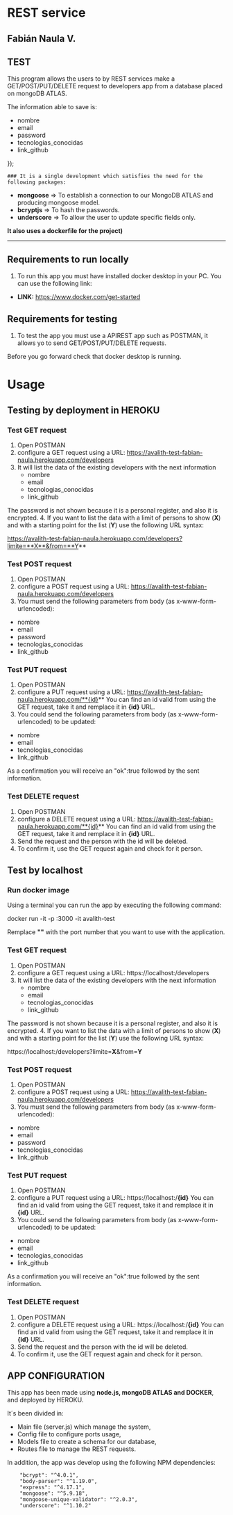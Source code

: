 

# REST service 
## Fabián Naula V.

## TEST 

This program allows the users to by REST services make a GET/POST/PUT/DELETE request to developers app from a database placed on mongoDB ATLAS.

The information able to save is:
  -  nombre
  -  email
  -  password
  -  tecnologias_conocidas
  -  link_github


});


    ### It is a single development which satisfies the need for the following packages:

 - **mongoose** => To establish a connection to our MongoDB ATLAS and producing mongoose model.
 - **bcryptjs** => To hash the passwords.
 - **underscore** => To allow the user to update specific fields only.

 **It also uses a dockerfile for the project)**


 -------------

## Requirements to run locally

1. To run this app you must have installed docker desktop in your PC. You can use the following link:

- **LINK:** https://www.docker.com/get-started

## Requirements for testing

1. To test the app you must use a APIREST app such as POSTMAN, it allows yo to send GET/POST/PUT/DELETE requests. 

Before you go forward check that docker desktop is running.

# Usage

## Testing by deployment in HEROKU

### Test GET request

1. Open POSTMAN
2. configure a GET request using a URL: https://avalith-test-fabian-naula.herokuapp.com/developers
3. It will list the data of the existing developers with the next information
    -  nombre
    -  email
    -  tecnologias_conocidas
    -  link_github

The password is not shown because it is a personal register, and also it is encrypted.
4. If you want to list the data with a limit of persons to show (**X**) and with a starting point for the list (**Y**) use the following URL syntax:
 
 https://avalith-test-fabian-naula.herokuapp.com/developers?limite=**X**&from=**Y**

### Test POST request

1. Open POSTMAN
2. configure a POST request using a URL: https://avalith-test-fabian-naula.herokuapp.com/developers
3. You must send the following parameters from body (as x-www-form-urlencoded):

  -  nombre
  -  email
  -  password
  -  tecnologias_conocidas
  -  link_github

### Test PUT request

1. Open POSTMAN
2. configure a PUT request using a URL: https://avalith-test-fabian-naula.herokuapp.com/**{id}**
You can find an id valid from using the GET request, take it and remplace it in **{id}** URL.
3. You could send the following parameters from body (as x-www-form-urlencoded) to be updated:

  -  nombre
  -  email
  -  tecnologias_conocidas
  -  link_github

As a confirmation you will receive an "ok":true followed by the sent information.


### Test DELETE request

1. Open POSTMAN
2. configure a DELETE request using a URL: https://avalith-test-fabian-naula.herokuapp.com/**{id}**
You can find an id valid from using the GET request, take it and remplace it in **{id}** URL.
3. Send the request and the person with the id will be deleted.
4. To confirm it, use the GET request again and check for it person.

## Test by localhost

### Run docker image

Using a terminal you can run the app by executing the following command:

docker run -it -p <PORT>:3000 -it avalith-test

Remplace **"<PORT>"** with the port number that you want to use with the application.


### Test GET request

1. Open POSTMAN
2. configure a GET request using a URL: https://localhost:**<PORT>**/developers
3. It will list the data of the existing developers with the next information
    -  nombre
    -  email
    -  tecnologias_conocidas
    -  link_github

The password is not shown because it is a personal register, and also it is encrypted.
4. If you want to list the data with a limit of persons to show (**X**) and with a starting point for the list (**Y**) use the following URL syntax:
 
 https://localhost:**<PORT>**/developers?limite=**X**&from=**Y**

### Test POST request

1. Open POSTMAN
2. configure a POST request using a URL: https://avalith-test-fabian-naula.herokuapp.com/developers
3. You must send the following parameters from body (as x-www-form-urlencoded):

  -  nombre
  -  email
  -  password
  -  tecnologias_conocidas
  -  link_github

### Test PUT request

1. Open POSTMAN
2. configure a PUT request using a URL: https://localhost:**<PORT>**/**{id}**
You can find an id valid from using the GET request, take it and remplace it in **{id}** URL.
3. You could send the following parameters from body (as x-www-form-urlencoded) to be updated:

  -  nombre
  -  email
  -  tecnologias_conocidas
  -  link_github

As a confirmation you will receive an "ok":true followed by the sent information.


### Test DELETE request

1. Open POSTMAN
2. configure a DELETE request using a URL: https://localhost:**<PORT>**/**{id}**
You can find an id valid from using the GET request, take it and remplace it in **{id}** URL.
3. Send the request and the person with the id will be deleted.
4. To confirm it, use the GET request again and check for it person.


## APP CONFIGURATION

This app has been made using **node.js, mongoDB ATLAS and DOCKER**, and deployed by HEROKU. 

It´s been divided in:
- Main file (server.js) which manage the system,
- Config file to configure ports usage,
- Models file to create a schema for our database,
- Routes file to manage the REST requests.

In addition, the app was develop using the following NPM dependencies:

        "bcrypt": "^4.0.1",
        "body-parser": "^1.19.0",
        "express": "^4.17.1",
        "mongoose": "^5.9.18",
        "mongoose-unique-validator": "^2.0.3",
        "underscore": "^1.10.2"

